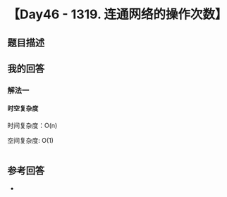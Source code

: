 

# 【Day46 - 1319. 连通网络的操作次数】

## 题目描述

> 

## 我的回答

### 解法一

#### 时空复杂度

时间复杂度：O(n)

空间复杂度:   O(1)

```js

```



## 参考回答

- 
